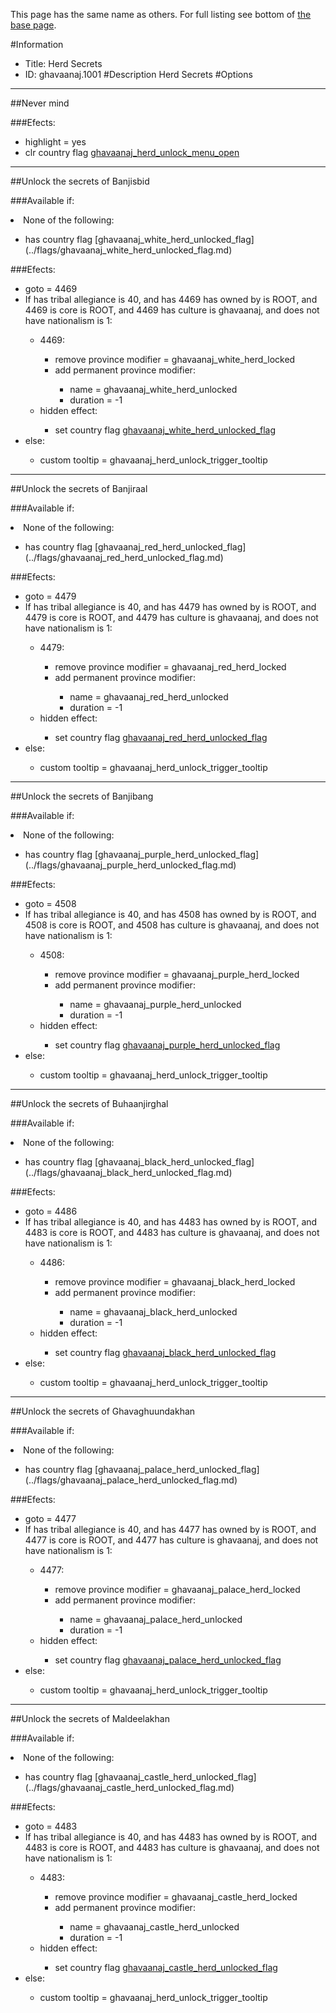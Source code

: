 This page has the same name as others. For full listing see bottom of [the base page](herd_secrets.md).

#Information
 - Title: Herd Secrets
 - ID: ghavaanaj.1001
#Description
Herd Secrets
#Options

___
##Never mind

###Efects:<ul><li>highlight = yes</li><li>clr country flag [ghavaanaj_herd_unlock_menu_open](../flags/ghavaanaj_herd_unlock_menu_open.md)</li></ul>

___
##Unlock the secrets of Banjisbid

###Available if:
<li>None of the following:</li><ul><li>has country flag [ghavaanaj_white_herd_unlocked_flag](../flags/ghavaanaj_white_herd_unlocked_flag.md)</li></ul>

###Efects:<ul><li>goto = 4469</li><li>If has tribal allegiance is 40, and  has 4469 has owned by is ROOT, and 4469 is core is ROOT, and 4469 has culture is ghavaanaj, and does not have nationalism is 1:</li><ul><li>4469:</li><ul><li>remove province modifier = ghavaanaj_white_herd_locked</li><li>add permanent province modifier:</li><ul><li>name = ghavaanaj_white_herd_unlocked</li><li>duration = -1</li></ul></ul><li>hidden effect:</li><ul><li>set country flag [ghavaanaj_white_herd_unlocked_flag](../flags/ghavaanaj_white_herd_unlocked_flag.md)</li></ul></ul><li>else:</li><ul><li>custom tooltip = ghavaanaj_herd_unlock_trigger_tooltip</li></ul></ul>

___
##Unlock the secrets of Banjiraal

###Available if:
<li>None of the following:</li><ul><li>has country flag [ghavaanaj_red_herd_unlocked_flag](../flags/ghavaanaj_red_herd_unlocked_flag.md)</li></ul>

###Efects:<ul><li>goto = 4479</li><li>If has tribal allegiance is 40, and  has 4479 has owned by is ROOT, and 4479 is core is ROOT, and 4479 has culture is ghavaanaj, and does not have nationalism is 1:</li><ul><li>4479:</li><ul><li>remove province modifier = ghavaanaj_red_herd_locked</li><li>add permanent province modifier:</li><ul><li>name = ghavaanaj_red_herd_unlocked</li><li>duration = -1</li></ul></ul><li>hidden effect:</li><ul><li>set country flag [ghavaanaj_red_herd_unlocked_flag](../flags/ghavaanaj_red_herd_unlocked_flag.md)</li></ul></ul><li>else:</li><ul><li>custom tooltip = ghavaanaj_herd_unlock_trigger_tooltip</li></ul></ul>

___
##Unlock the secrets of Banjibang

###Available if:
<li>None of the following:</li><ul><li>has country flag [ghavaanaj_purple_herd_unlocked_flag](../flags/ghavaanaj_purple_herd_unlocked_flag.md)</li></ul>

###Efects:<ul><li>goto = 4508</li><li>If has tribal allegiance is 40, and  has 4508 has owned by is ROOT, and 4508 is core is ROOT, and 4508 has culture is ghavaanaj, and does not have nationalism is 1:</li><ul><li>4508:</li><ul><li>remove province modifier = ghavaanaj_purple_herd_locked</li><li>add permanent province modifier:</li><ul><li>name = ghavaanaj_purple_herd_unlocked</li><li>duration = -1</li></ul></ul><li>hidden effect:</li><ul><li>set country flag [ghavaanaj_purple_herd_unlocked_flag](../flags/ghavaanaj_purple_herd_unlocked_flag.md)</li></ul></ul><li>else:</li><ul><li>custom tooltip = ghavaanaj_herd_unlock_trigger_tooltip</li></ul></ul>

___
##Unlock the secrets of Buhaanjirghal

###Available if:
<li>None of the following:</li><ul><li>has country flag [ghavaanaj_black_herd_unlocked_flag](../flags/ghavaanaj_black_herd_unlocked_flag.md)</li></ul>

###Efects:<ul><li>goto = 4486</li><li>If has tribal allegiance is 40, and  has 4483 has owned by is ROOT, and 4483 is core is ROOT, and 4483 has culture is ghavaanaj, and does not have nationalism is 1:</li><ul><li>4486:</li><ul><li>remove province modifier = ghavaanaj_black_herd_locked</li><li>add permanent province modifier:</li><ul><li>name = ghavaanaj_black_herd_unlocked</li><li>duration = -1</li></ul></ul><li>hidden effect:</li><ul><li>set country flag [ghavaanaj_black_herd_unlocked_flag](../flags/ghavaanaj_black_herd_unlocked_flag.md)</li></ul></ul><li>else:</li><ul><li>custom tooltip = ghavaanaj_herd_unlock_trigger_tooltip</li></ul></ul>

___
##Unlock the secrets of Ghavaghuundakhan

###Available if:
<li>None of the following:</li><ul><li>has country flag [ghavaanaj_palace_herd_unlocked_flag](../flags/ghavaanaj_palace_herd_unlocked_flag.md)</li></ul>

###Efects:<ul><li>goto = 4477</li><li>If has tribal allegiance is 40, and  has 4477 has owned by is ROOT, and 4477 is core is ROOT, and 4477 has culture is ghavaanaj, and does not have nationalism is 1:</li><ul><li>4477:</li><ul><li>remove province modifier = ghavaanaj_palace_herd_locked</li><li>add permanent province modifier:</li><ul><li>name = ghavaanaj_palace_herd_unlocked</li><li>duration = -1</li></ul></ul><li>hidden effect:</li><ul><li>set country flag [ghavaanaj_palace_herd_unlocked_flag](../flags/ghavaanaj_palace_herd_unlocked_flag.md)</li></ul></ul><li>else:</li><ul><li>custom tooltip = ghavaanaj_herd_unlock_trigger_tooltip</li></ul></ul>

___
##Unlock the secrets of Maldeelakhan

###Available if:
<li>None of the following:</li><ul><li>has country flag [ghavaanaj_castle_herd_unlocked_flag](../flags/ghavaanaj_castle_herd_unlocked_flag.md)</li></ul>

###Efects:<ul><li>goto = 4483</li><li>If has tribal allegiance is 40, and  has 4483 has owned by is ROOT, and 4483 is core is ROOT, and 4483 has culture is ghavaanaj, and does not have nationalism is 1:</li><ul><li>4483:</li><ul><li>remove province modifier = ghavaanaj_castle_herd_locked</li><li>add permanent province modifier:</li><ul><li>name = ghavaanaj_castle_herd_unlocked</li><li>duration = -1</li></ul></ul><li>hidden effect:</li><ul><li>set country flag [ghavaanaj_castle_herd_unlocked_flag](../flags/ghavaanaj_castle_herd_unlocked_flag.md)</li></ul></ul><li>else:</li><ul><li>custom tooltip = ghavaanaj_herd_unlock_trigger_tooltip</li></ul></ul>
